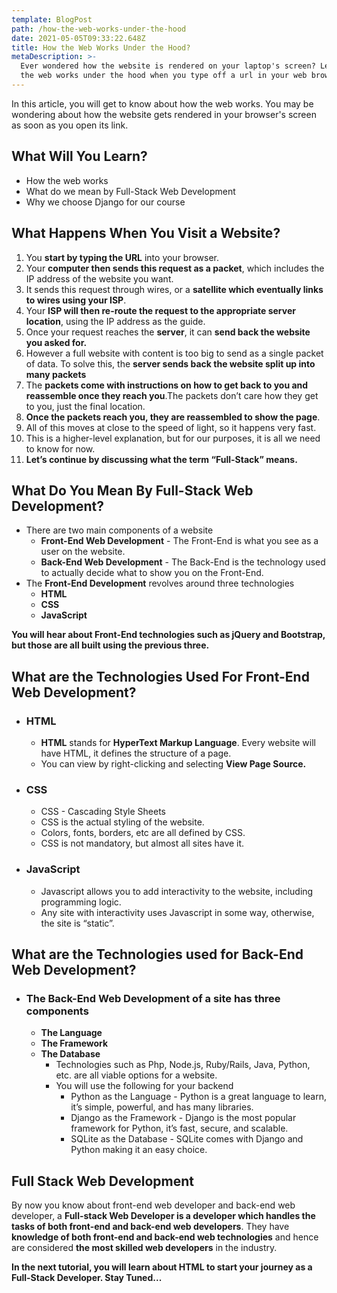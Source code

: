 ```yaml
---
template: BlogPost
path: /how-the-web-works-under-the-hood
date: 2021-05-05T09:33:22.648Z
title: How the Web Works Under the Hood?
metaDescription: >-
  Ever wondered how the website is rendered on your laptop's screen? Learn how
  the web works under the hood when you type off a url in your web browser.
---
```

  

In this article, you will get to know about how the web works. You may be wondering about how the website gets rendered in your browser's screen as soon as you open its link.

What Will You Learn?
--------------------

*   How the web works
*   What do we mean by Full-Stack Web Development
*   Why we choose Django for our course

What Happens When You Visit a Website?
--------------------------------------

1.  You **start by typing the URL** into your browser.
2.  Your **computer then sends this request as a packet**, which includes the IP address of the website you want.
3.  It sends this request through wires, or a **satellite which eventually links to wires using your ISP**.
4.  Your **ISP will then re-route the request to the appropriate server location**, using the IP address as the guide.
5.  Once your request reaches the **server**, it can **send back the website you asked for.**
6.  However a full website with content is too big to send as a single packet of data. To solve this, the **server sends back the website split up into many packets**
7.  The **packets come with instructions on how to get back to you and reassemble once they reach you**.The packets don’t care how they get to you, just the final location.
8.  **Once the packets reach you, they are reassembled to show the page**.
9.  All of this moves at close to the speed of light, so it happens very fast.
10.  This is a higher-level explanation, but for our purposes, it is all we need to know for now.
11.  **Let’s continue by discussing what the term “Full-Stack” means.**

What Do You Mean By Full-Stack Web Development?
-----------------------------------------------

*   There are two main components of a website 
    *   **Front-End Web Development** - The Front-End is what you see as a user on the website.
    *   **Back-End Web Development** - The Back-End is the technology used to actually decide what to show you on the Front-End.
*   The **Front-End Development** revolves around three technologies
    *   **HTML**
    *   **CSS**
    *   **JavaScript**

**You will hear about Front-End technologies such as jQuery and Bootstrap, but those are all built using the previous three.**

What are the Technologies Used For Front-End Web Development?
-------------------------------------------------------------

*   ### HTML
    
    *   **HTML** stands for **HyperText Markup Language**. Every website will have HTML, it defines the structure of a page.
    *   You can view by right-clicking and selecting **View Page Source.**
*   ### **CSS**
    
    *   CSS - Cascading Style Sheets
    *   CSS is the actual styling of the website.
    *   Colors, fonts, borders, etc are all defined by CSS.
    *   CSS is not mandatory, but almost all sites have it.
*   ### JavaScript
    
    *   Javascript allows you to add interactivity to the website, including programming logic.
    *   Any site with interactivity uses Javascript in some way, otherwise, the site is “static”.

What are the Technologies used for Back-End Web Development? 
-------------------------------------------------------------

*   ### The Back-End Web Development of a site has three components
    
    *   **The Language**
    *   **The Framework**
    *   **The Database**
        *   Technologies such as Php, Node.js, Ruby/Rails, Java, Python, etc. are all viable options for a website.
        *   You will use the following for your backend
            *   Python as the Language - Python is a great language to learn, it’s simple, powerful, and has many libraries.
            *   Django as the Framework - Django is the most popular framework for Python, it’s fast, secure, and scalable.
            *   SQLite as the Database - SQLite comes with Django and Python making it an easy choice.

Full Stack Web Development
--------------------------

By now you know about front-end web developer and back-end web developer,  a **Full-stack Web Developer is a developer which handles the tasks of both front-end and back-end web developers**. They have **knowledge of both front-end and back-end web technologies** and hence are considered **the most skilled web developers** in the industry.

**In the next tutorial, you will learn about HTML to start your journey as a Full-Stack Developer. Stay Tuned...**
